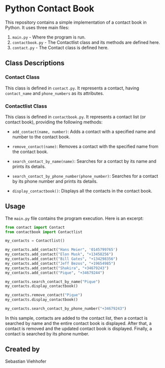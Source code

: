 # Python Contact Book

This repository contains a simple implementation of a contact book in Python. It uses three main files:

1. `main.py` - Where the program is run.
2. `contactbook.py` - The Contactlist class and its methods are defined here.
3. `contact.py` - The Contact class is defined here.

## Class Descriptions

### Contact Class

This class is defined in `contact.py`. It represents a contact, having `contact_name` and `phone_numbers` as its attributes.

### Contactlist Class

This class is defined in `contactbook.py`. It represents a contact list (or contact book), providing the following methods:

- `add_contact(name, number)`: Adds a contact with a specified name and number to the contact book.

- `remove_contact(name)`: Removes a contact with the specified name from the contact book.

- `search_contact_by_name(name)`: Searches for a contact by its name and prints its details.

- `search_contact_by_phone_number(phone_number)`: Searches for a contact by its phone number and prints its details.

- `display_contactbook()`: Displays all the contacts in the contact book.

## Usage

The `main.py` file contains the program execution. Here is an excerpt:

```python
from contact import Contact
from contactbook import Contactlist

my_contacts = Contactlist()

my_contacts.add_contact("Hans Meier", '0145799765')
my_contacts.add_contact("Elon Musk", "+13458256")
my_contacts.add_contact("Bill Gates", "+134298356")
my_contacts.add_contact("Jeff Bezos", "+19654985")
my_contacts.add_contact("Shakira", "+34679243")
my_contacts.add_contact("Pique", "+34679244")

my_contacts.search_contact_by_name("Pique")
my_contacts.display_contactbook()

my_contacts.remove_contact("Pique")
my_contacts.display_contactbook()

my_contacts.search_contact_by_phone_number("+34679243")
```
In this sample, contacts are added to the contact list, then a contact is searched by name and the entire contact book is displayed. After that, a contact is removed and the updated contact book is displayed. Finally, a contact is searched by its phone number.

## Created by
Sebastian Viehhofer
